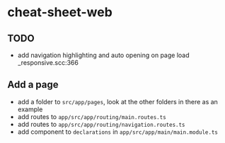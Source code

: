 # cheat-sheet-web

## TODO
- add navigation highlighting and auto opening on page load _responsive.scc:366


## Add a page

- add a folder to `src/app/pages`, look at the other folders in there as an example
- add routes to `app/src/app/routing/main.routes.ts`
- add routes to `app/src/app/routing/navigation.routes.ts`
- add component to `declarations` in `app/src/app/main/main.module.ts`